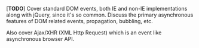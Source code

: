 [**TODO**] Cover standard DOM events, both IE and non-IE implementations along with jQuery, since it's so common.  Discuss the primary asynchronous features of DOM related events, propagation, bubbling, etc.

Also cover Ajax/XHR (XML Http Request) which is an event like asynchronous browser API.